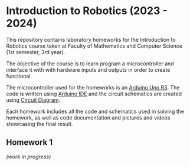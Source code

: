 # Introduction to Robotics (2023 - 2024)

This repository contains laboratory homeworks for the Introduction to Robotics course taken at Faculty of Mathematics and Computer Science (1st semester, 3rd year).

The objective of the course is to learn program a microcontroller and interface it with with hardware inputs and outputs in order to create functional 

The microcontroller used for the homeworks is an [Arduino Uno R3](https://docs.arduino.cc/hardware/uno-rev3). The code is written using [Arduino IDE](https://docs.arduino.cc/software/ide-v2) and the circuit schematics are created using [Circuit Diagram](https://www.circuit-diagram.org/).

Each homework includes all the code and schematics used in solving the homework, as well as code documentation and pictures and videos showcasing the final result.

## Homework 1

_(work in progress)_
